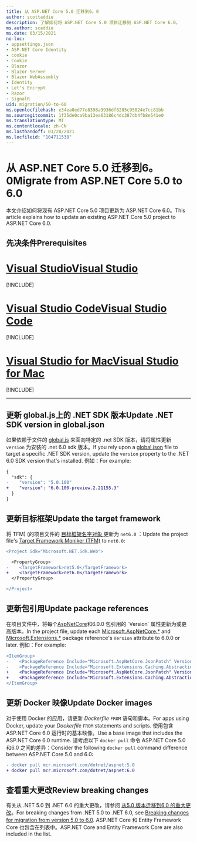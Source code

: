```yaml
---
title: 从 ASP.NET Core 5.0 迁移到6。0
author: scottaddie
description: 了解如何将 ASP.NET Core 5.0 项目迁移到 ASP.NET Core 6.0。
ms.author: scaddie
ms.date: 03/15/2021
no-loc:
- appsettings.json
- ASP.NET Core Identity
- cookie
- Cookie
- Blazor
- Blazor Server
- Blazor WebAssembly
- Identity
- Let's Encrypt
- Razor
- SignalR
uid: migration/50-to-60
ms.openlocfilehash: e34ea0ed77e8398a3936df8285c95824e7cc81bb
ms.sourcegitcommit: 1f35de0ca9ba13ea63186c4dc387db4fb8e541e0
ms.translationtype: MT
ms.contentlocale: zh-CN
ms.lasthandoff: 03/20/2021
ms.locfileid: "104711538"
---
```

# <a name="migrate-from-aspnet-core-50-to-60"></a><span data-ttu-id="11da4-103">从 ASP.NET Core 5.0 迁移到6。0</span><span class="sxs-lookup"><span data-stu-id="11da4-103">Migrate from ASP.NET Core 5.0 to 6.0</span></span>

<span data-ttu-id="11da4-104">本文介绍如何将现有 ASP.NET Core 5.0 项目更新为 ASP.NET Core 6.0。</span><span class="sxs-lookup"><span data-stu-id="11da4-104">This article explains how to update an existing ASP.NET Core 5.0 project to ASP.NET Core 6.0.</span></span>

## <a name="prerequisites"></a><span data-ttu-id="11da4-105">先决条件</span><span class="sxs-lookup"><span data-stu-id="11da4-105">Prerequisites</span></span>

# <a name="visual-studio"></a>[<span data-ttu-id="11da4-106">Visual Studio</span><span class="sxs-lookup"><span data-stu-id="11da4-106">Visual Studio</span></span>](#tab/visual-studio)

[!INCLUDE[](~/includes/net-prereqs-vs-6.0.md)]

# <a name="visual-studio-code"></a>[<span data-ttu-id="11da4-107">Visual Studio Code</span><span class="sxs-lookup"><span data-stu-id="11da4-107">Visual Studio Code</span></span>](#tab/visual-studio-code)

[!INCLUDE[](~/includes/net-prereqs-vsc-6.0.md)]

# <a name="visual-studio-for-mac"></a>[<span data-ttu-id="11da4-108">Visual Studio for Mac</span><span class="sxs-lookup"><span data-stu-id="11da4-108">Visual Studio for Mac</span></span>](#tab/visual-studio-mac)

[!INCLUDE[](~/includes/net-prereqs-mac-6.0.md)]

---

## <a name="update-net-sdk-version-in-globaljson"></a><span data-ttu-id="11da4-109">更新 global.js上的 .NET SDK 版本</span><span class="sxs-lookup"><span data-stu-id="11da4-109">Update .NET SDK version in global.json</span></span>

<span data-ttu-id="11da4-110">如果依赖于文件的 [global.js](/dotnet/core/tools/global-json) 来面向特定的 .net SDK 版本，请将属性更新 `version` 为安装的 .net 6.0 sdk 版本。</span><span class="sxs-lookup"><span data-stu-id="11da4-110">If you rely upon a [global.json](/dotnet/core/tools/global-json) file to target a specific .NET SDK version, update the `version` property to the .NET 6.0 SDK version that's installed.</span></span> <span data-ttu-id="11da4-111">例如：</span><span class="sxs-lookup"><span data-stu-id="11da4-111">For example:</span></span>

```diff
{
  "sdk": {
-    "version": "5.0.100"
+    "version": "6.0.100-preview.2.21155.3"
  }
}
```

## <a name="update-the-target-framework"></a><span data-ttu-id="11da4-112">更新目标框架</span><span class="sxs-lookup"><span data-stu-id="11da4-112">Update the target framework</span></span>

<span data-ttu-id="11da4-113">将 TFM)  (的项目文件的 [目标框架名字对象 ](/dotnet/standard/frameworks) 更新为 `net6.0` ：</span><span class="sxs-lookup"><span data-stu-id="11da4-113">Update the project file's [Target Framework Moniker (TFM)](/dotnet/standard/frameworks) to `net6.0`:</span></span>

```diff
<Project Sdk="Microsoft.NET.Sdk.Web">

  <PropertyGroup>
-    <TargetFramework>net5.0</TargetFramework>
+    <TargetFramework>net6.0</TargetFramework>
  </PropertyGroup>

</Project>
```

## <a name="update-package-references"></a><span data-ttu-id="11da4-114">更新包引用</span><span class="sxs-lookup"><span data-stu-id="11da4-114">Update package references</span></span>

<span data-ttu-id="11da4-115">在项目文件中，将每个[AspNetCore](https://www.nuget.org/packages?q=Microsoft.AspNetCore.*)和6.0.0 包引用[](https://www.nuget.org/packages?q=Microsoft.Extensions.*)的 `Version` 属性更新为或更高版本。</span><span class="sxs-lookup"><span data-stu-id="11da4-115">In the project file, update each [Microsoft.AspNetCore.\*](https://www.nuget.org/packages?q=Microsoft.AspNetCore.*) and [Microsoft.Extensions.\*](https://www.nuget.org/packages?q=Microsoft.Extensions.*) package reference's `Version` attribute to 6.0.0 or later.</span></span> <span data-ttu-id="11da4-116">例如：</span><span class="sxs-lookup"><span data-stu-id="11da4-116">For example:</span></span>

```diff
<ItemGroup>
-    <PackageReference Include="Microsoft.AspNetCore.JsonPatch" Version="5.0.3" />
-    <PackageReference Include="Microsoft.Extensions.Caching.Abstractions" Version="5.0.0" />
+    <PackageReference Include="Microsoft.AspNetCore.JsonPatch" Version="6.0.0-preview.2.*" />
+    <PackageReference Include="Microsoft.Extensions.Caching.Abstractions" Version="6.0.0-preview.2.*" />
</ItemGroup>
```

## <a name="update-docker-images"></a><span data-ttu-id="11da4-117">更新 Docker 映像</span><span class="sxs-lookup"><span data-stu-id="11da4-117">Update Docker images</span></span>

<span data-ttu-id="11da4-118">对于使用 Docker 的应用，请更新 *Dockerfile* `FROM` 语句和脚本。</span><span class="sxs-lookup"><span data-stu-id="11da4-118">For apps using Docker, update your *Dockerfile* `FROM` statements and scripts.</span></span> <span data-ttu-id="11da4-119">使用包含 ASP.NET Core 6.0 运行时的基本映像。</span><span class="sxs-lookup"><span data-stu-id="11da4-119">Use a base image that includes the ASP.NET Core 6.0 runtime.</span></span> <span data-ttu-id="11da4-120">请考虑以下 `docker pull` 命令 ASP.NET Core 5.0 和6.0 之间的差异：</span><span class="sxs-lookup"><span data-stu-id="11da4-120">Consider the following `docker pull` command difference between ASP.NET Core 5.0 and 6.0:</span></span>

```diff
- docker pull mcr.microsoft.com/dotnet/aspnet:5.0
+ docker pull mcr.microsoft.com/dotnet/aspnet:6.0
```

## <a name="review-breaking-changes"></a><span data-ttu-id="11da4-121">查看重大更改</span><span class="sxs-lookup"><span data-stu-id="11da4-121">Review breaking changes</span></span>

<span data-ttu-id="11da4-122">有关从 .NET 5.0 到 .NET 6.0 的重大更改，请参阅 [从5.0 版本迁移到6.0 的重大更改](/dotnet/core/compatibility/6.0)。</span><span class="sxs-lookup"><span data-stu-id="11da4-122">For breaking changes from .NET 5.0 to .NET 6.0, see [Breaking changes for migration from version 5.0 to 6.0](/dotnet/core/compatibility/6.0).</span></span> <span data-ttu-id="11da4-123">ASP.NET Core 和 Entity Framework Core 也包含在列表中。</span><span class="sxs-lookup"><span data-stu-id="11da4-123">ASP.NET Core and Entity Framework Core are also included in the list.</span></span>
